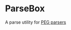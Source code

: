 # ParseBox

A parse utility for [PEG parsers](https://pdos.csail.mit.edu/~baford/packrat/popl04/peg-popl04.pdf)
